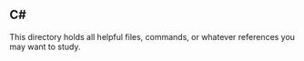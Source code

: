## C#
This directory holds all helpful files, commands, or whatever references you may want to study. 